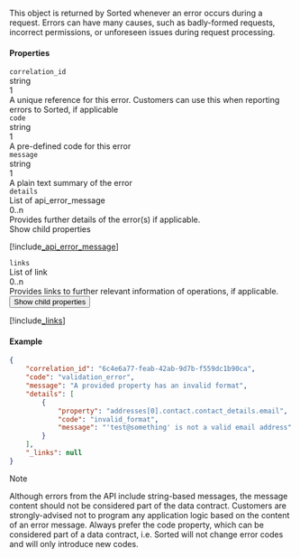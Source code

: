 This object is returned by Sorted whenever an error occurs during a request. Errors can have many causes, such as badly-formed requests, incorrect permissions, or unforeseen issues during request processing.

<div class="dc-row">
    <div class="dc-column">
        <h4>Properties</h4>
        <div class="property">
            <div class="name"><code>correlation_id</code></div>
            <div class="type">string</div>
            <div class="occurs">1</div>
            <div class="description">A unique reference for this error. Customers can use this when reporting errors to Sorted, if applicable	</div>
        </div>
        <div class="property">
            <div class="name"><code>code</code></div>
            <div class="type">string</div>
            <div class="occurs">1</div>
            <div class="description">A pre-defined code for this error</div>
        </div>
        <div class="property">
            <div class="name"><code>message</code></div>
            <div class="type">string</div>
            <div class="occurs">1</div>
            <div class="description">A plain text summary of the error</div>
        </div>
        <div class="property">
            <div class="name"><code>details</code></div>
            <div class="type">List of api_error_message</div>
            <div class="occurs">0..n</div>
            <div class="description">Provides further details of the error(s) if applicable.</div>
            <div class="dropbtn" onclick="dropFunction(this)">Show child properties
                <!--<button onclick="dropFunction(this)" class="dropbtn">Show child properties</button>-->
                <div id="apiError_propertyChild" class="dropdown-content">

[!include[_api_error_message](_api_error_message.md)]
</div>
            </div>            
        </div>
        <div class="property">
            <div class="name"><code>links</code></div>
            <div class="type">List of link</div>
            <div class="occurs">0..n</div>
            <div class="description">Provides links to further relevant information of operations, if applicable.</div>
            <div class="dropdown">
                <button onclick="dropFunction('apiError_linksChild')" class="dropbtn">Show child properties</button>
                <div id="apiError_linksChild" class="dropdown-content">

[!include[_links](_links.md)]
</div>
            </div>            
        </div>                                
    </div>      

<div class="dc-column">
<h4>Example</h4>

```json
{
    "correlation_id": "6c4e6a77-feab-42ab-9d7b-f559dc1b90ca",
    "code": "validation_error",
    "message": "A provided property has an invalid format",
    "details": [
        {
            "property": "addresses[0].contact.contact_details.email",
            "code": "invalid_format",
            "message": "'test@something' is not a valid email address"
        }
    ],
    "_links": null
}
```

</div>
</div>

> [!NOTE]
> Although errors from the API include string-based messages, the message content should not be considered part of the data contract. Customers are strongly-advised not to program any application logic based on the content of an error message. Always prefer the code property, which can be considered part of a data contract, i.e. Sorted will not change error codes and will only introduce new codes.